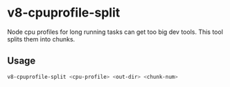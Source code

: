 # v8-cpuprofile-split

Node cpu profiles for long running tasks can get too big dev tools. This tool splits them into chunks.

## Usage

```sh
v8-cpuprofile-split <cpu-profile> <out-dir> <chunk-num>
```
